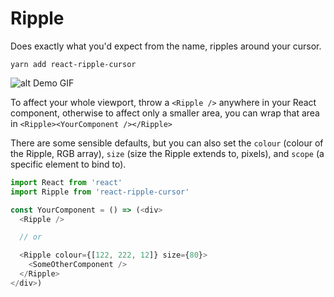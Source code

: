 # Ripple

Does exactly what you'd expect from the name, ripples around your cursor.

`yarn add react-ripple-cursor`

![alt Demo GIF](https://i.imgur.com/LTGj2NP.gif)

To affect your whole viewport, throw a `<Ripple />` anywhere in your React component, otherwise to affect only a smaller area, you can wrap that area in `<Ripple><YourComponent /></Ripple>`

There are some sensible defaults, but you can also set the `colour` (colour of the Ripple, RGB array), `size` (size the Ripple extends to, pixels), and `scope` (a specific element to bind to).

```JavaScript
import React from 'react'
import Ripple from 'react-ripple-cursor'

const YourComponent = () => (<div>
  <Ripple />

  // or

  <Ripple colour={[122, 222, 12]} size={80}>
    <SomeOtherComponent />
  </Ripple>
</div>)
```

